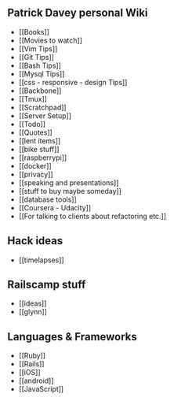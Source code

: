 ## Patrick Davey personal Wiki
* [[Books]]
* [[Movies to watch]]
* [[Vim Tips]]
* [[Git Tips]]
* [[Bash Tips]]
* [[Mysql Tips]]
* [[css - responsive - design Tips]]
* [[Backbone]]
* [[Tmux]]
* [[Scratchpad]]
* [[Server Setup]]
* [[Todo]]
* [[Quotes]]
* [[lent items]]
* [[bike stuff]]
* [[raspberrypi]]
* [[docker]]
* [[privacy]]
* [[speaking and presentations]]
* [[stuff to buy maybe someday]]
* [[database tools]]
* [[Coursera - Udacity]]
* [[For talking to clients about refactoring etc.]]

## Hack ideas
* [[timelapses]]

## Railscamp stuff
* [[ideas]]
* [[glynn]]

## Languages & Frameworks
* [[Ruby]]
* [[Rails]]
* [[iOS]]
* [[android]]
* [[JavaScript]]
